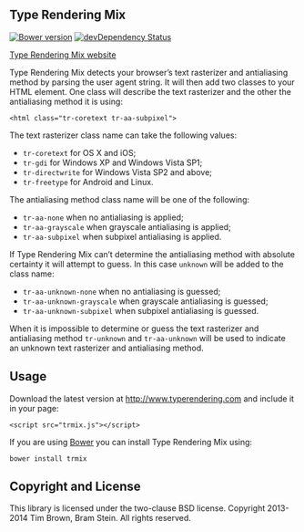 ## Type Rendering Mix

[![Bower version](https://badge.fury.io/bo/trmix.svg)](http://badge.fury.io/bo/trmix)
[![devDependency Status](https://david-dm.org/bramstein/trmix/dev-status.svg)](https://david-dm.org/bramstein/trmix#info=devDependencies)

[Type Rendering Mix website](http://www.typerendering.com)

Type Rendering Mix detects your browser’s text rasterizer and antialiasing method by parsing the user agent string. It will then add two classes to your HTML element. One class will describe the text rasterizer and the other the antialiasing method it is using:

    <html class="tr-coretext tr-aa-subpixel">

The text rasterizer class name can take the following values:

* `tr-coretext` for OS X and iOS;
* `tr-gdi` for Windows XP and Windows Vista SP1;
* `tr-directwrite` for Windows Vista SP2 and above;
* `tr-freetype` for Android and Linux.

The antialiasing method class name will be one of the following:

* `tr-aa-none` when no antialiasing is applied;
* `tr-aa-grayscale` when grayscale antialiasing is applied;
* `tr-aa-subpixel` when subpixel antialiasing is applied.

If Type Rendering Mix can’t determine the antialiasing method with absolute certainty it will attempt to guess. In this case `unknown` will be added to the class name:

* `tr-aa-unknown-none` when no antialiasing is guessed;
* `tr-aa-unknown-grayscale` when grayscale antialiasing is guessed;
* `tr-aa-unknown-subpixel` when subpixel antialiasing is guessed.

When it is impossible to determine or guess the text rasterizer and antialiasing method `tr-unknown` and `tr-aa-unknown` will be used to indicate an unknown text rasterizer and antialiasing method.

## Usage

Download the latest version at http://www.typerendering.com and include it in your page:

    <script src="trmix.js"></script>

If you are using [Bower](http://bower.io/) you can install Type Rendering Mix using:

    bower install trmix

## Copyright and License

This library is licensed under the two-clause BSD license. Copyright 2013-2014 Tim Brown, Bram Stein. All rights reserved.
